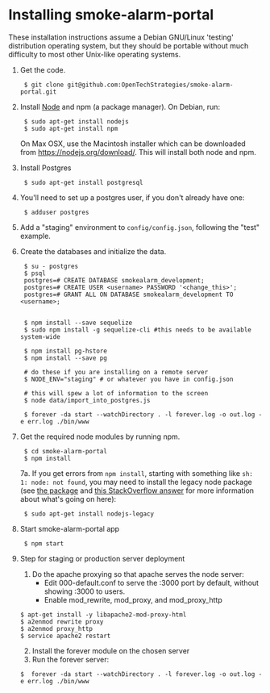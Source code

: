 # Installing smoke-alarm-portal

These installation instructions assume a Debian GNU/Linux 'testing'
distribution operating system, but they should be portable without
much difficulty to most other Unix-like operating systems.

1. Get the code.

        $ git clone git@github.com:OpenTechStrategies/smoke-alarm-portal.git

2. Install [Node](https://nodejs.org/download/) and npm (a package manager).
   On Debian, run:

        $ sudo apt-get install nodejs
        $ sudo apt-get install npm

   On Max OSX, use the Macintosh installer which can be downloaded from https://nodejs.org/download/. This will install both node and npm.

3. Install Postgres

        $ sudo apt-get install postgresql


4. You'll need to set up a postgres user, if you don't already have one:

        $ adduser postgres

5. Add a "staging" environment to `config/config.json`, following the
"test" example.

6. Create the databases and initialize the data.

        $ su - postgres
        $ psql
        postgres=# CREATE DATABASE smokealarm_development;
        postgres=# CREATE USER <username> PASSWORD '<change_this>';
        postgres=# GRANT ALL ON DATABASE smokealarm_development TO <username>;


        $ npm install --save sequelize
        $ sudo npm install -g sequelize-cli #this needs to be available system-wide

        $ npm install pg-hstore
        $ npm install --save pg

        # do these if you are installing on a remote server
        $ NODE_ENV="staging" # or whatever you have in config.json

        # this will spew a lot of information to the screen
        $ node data/import_into_postgres.js

        $ forever -da start --watchDirectory . -l forever.log -o out.log -e err.log ./bin/www

7. Get the required node modules by running npm.

        $ cd smoke-alarm-portal
        $ npm install

   7a. If you get errors from `npm install`, starting with something like
   `sh: 1: node: not found`, you may need to install the legacy node
   package (see [the
   package](https://packages.debian.org/sid/nodejs-legacy)
   and [this StackOverflow
   answer](stackoverflow.com/questions/21168141/can-not-install-packages-using-node-package-manager-in-ubuntu)
   for more information about what's going on here):

        $ sudo apt-get install nodejs-legacy

8. Start smoke-alarm-portal app

        $ npm start

9. Step for staging or production server deployment
   
    1. Do the apache proxying so that apache serves the node server:
       - Edit 000-default.conf to serve the :3000 port by default, without
         showing :3000 to users.
       - Enable mod\_rewrite, mod\_proxy, and mod\_proxy\_http

    ```
    $ apt-get install -y libapache2-mod-proxy-html  
    $ a2enmod rewrite proxy  
    $ a2enmod proxy_http  
    $ service apache2 restart  
    ```

    2. Install the forever module on the chosen server
    3. Run the forever server:

    ```
    $  forever -da start --watchDirectory . -l forever.log -o out.log -e err.log ./bin/www
    ```

